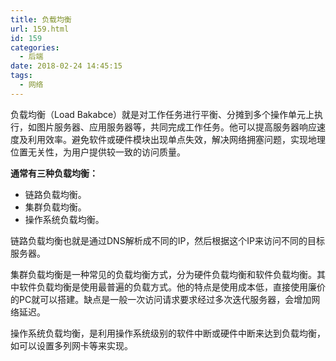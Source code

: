 ```yaml
---
title: 负载均衡
url: 159.html
id: 159
categories:
  - 后端
date: 2018-02-24 14:45:15
tags:
  - 网络
---
```


负载均衡（Load Bakabce）就是对工作任务进行平衡、分摊到多个操作单元上执行，如图片服务器、应用服务器等，共同完成工作任务。他可以提高服务器响应速度及利用效率。避免软件或硬件模块出现单点失效，解决网络拥塞问题，实现地理位置无关性，为用户提供较一致的访问质量。

**通常有三种负载均衡：**

*   链路负载均衡。
*   集群负载均衡。
*   操作系统负载均衡。

链路负载均衡也就是通过DNS解析成不同的IP，然后根据这个IP来访问不同的目标服务器。

集群负载均衡是一种常见的负载均衡方式，分为硬件负载均衡和软件负载均衡。其中软件负载均衡是使用最普遍的负载方式。他的特点是使用成本低，直接使用廉价的PC就可以搭建。缺点是一般一次访问请求要求经过多次迭代服务器，会增加网络延迟。

操作系统负载均衡，是利用操作系统级别的软件中断或硬件中断来达到负载均衡，如可以设置多列网卡等来实现。